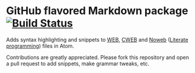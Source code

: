 # GitHub flavored Markdown package [![Build Status](https://travis-ci.org/Kerrigan29a/language-literate.svg)](https://travis-ci.org/Kerrigan29a/language-literate)

Adds syntax highlighting and snippets to [WEB](https://en.wikipedia.org/wiki/WEB), [CWEB](https://en.wikipedia.org/wiki/CWEB) and [Noweb](https://en.wikipedia.org/wiki/Noweb) ([Literate programming](https://en.wikipedia.org/wiki/Literate_programming))
files in Atom.

Contributions are greatly appreciated. Please fork this repository and open a
pull request to add snippets, make grammar tweaks, etc.
